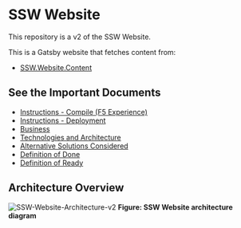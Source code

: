 # SSW Website

This repository is a v2 of the SSW Website.

This is a Gatsby website that fetches content from:
- [SSW.Website.Content](https://github.com/SSWConsulting/SSW.Website.Content)

## See the Important Documents

- [Instructions - Compile (F5 Experience)](_docs/Instructions-Compile.md)
- [Instructions - Deployment](_docs/Instructions-Deployment.md)
- [Business](_docs/Business.md)
- [Technologies and Architecture](_docs/Technologies-and-Architecture.md)
- [Alternative Solutions Considered](_docs/Alternative-Solutions-Considered.md)
- [Definition of Done](_docs/Definition-of-Done.md)
- [Definition of Ready](_docs/Definition-of-Ready.md)

## Architecture Overview

![SSW-Website-Architecture-v2](https://user-images.githubusercontent.com/17246482/146718281-d145fbbf-84bd-4db4-97eb-efce2b842d9b.png)
**Figure: SSW Website architecture diagram**
